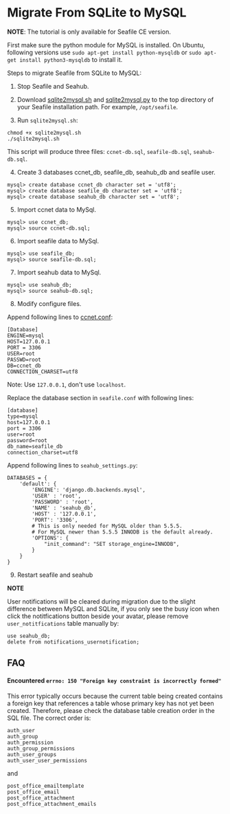# Migrate From SQLite to MySQL

**NOTE**: The tutorial is only available for Seafile CE version.

First make sure the python module for MySQL is installed. On Ubuntu, following versions use `sudo apt-get install python-mysqldb` or `sudo apt-get install python3-mysqldb` to install it.

Steps to migrate Seafile from SQLite to MySQL:

1. Stop Seafile and Seahub.

2. Download [sqlite2mysql.sh](https://raw.githubusercontent.com/haiwen/seahub/master/scripts/sqlite2mysql.sh) and [sqlite2mysql.py](https://raw.githubusercontent.com/haiwen/seahub/master/scripts/sqlite2mysql.py) to the top directory of your Seafile installation path. For example, `/opt/seafile`.

3. Run `sqlite2mysql.sh`:

```
chmod +x sqlite2mysql.sh
./sqlite2mysql.sh
```

This script will produce three files: `ccnet-db.sql`, `seafile-db.sql`, `seahub-db.sql`.

4. Create 3 databases ccnet_db, seafile_db, seahub_db and seafile user.

```
mysql> create database ccnet_db character set = 'utf8';
mysql> create database seafile_db character set = 'utf8';
mysql> create database seahub_db character set = 'utf8';
```

5. Import ccnet data to MySql.

```
mysql> use ccnet_db;
mysql> source ccnet-db.sql;
```

6. Import seafile data to MySql.

```
mysql> use seafile_db;
mysql> source seafile-db.sql;
```

7. Import seahub data to MySql.

```
mysql> use seahub_db;
mysql> source seahub-db.sql;
```

8. Modify configure files.

Append following lines to [ccnet.conf](../config/ccnet-conf.md):

```
[Database]
ENGINE=mysql
HOST=127.0.0.1
PORT = 3306
USER=root
PASSWD=root
DB=ccnet_db
CONNECTION_CHARSET=utf8
```
Note: Use `127.0.0.1`, don't use `localhost`.

Replace the database section in `seafile.conf` with following lines:

```
[database]
type=mysql
host=127.0.0.1
port = 3306
user=root
password=root
db_name=seafile_db
connection_charset=utf8
```

Append following lines to `seahub_settings.py`:

```
DATABASES = {
    'default': {
        'ENGINE': 'django.db.backends.mysql',
        'USER' : 'root',
        'PASSWORD' : 'root',
        'NAME' : 'seahub_db',
        'HOST' : '127.0.0.1',
        'PORT': '3306',
        # This is only needed for MySQL older than 5.5.5.
        # For MySQL newer than 5.5.5 INNODB is the default already.
        'OPTIONS': {
            "init_command": "SET storage_engine=INNODB",
        }
    }
}
```

9. Restart seafile and seahub

**NOTE**

User notifications will be cleared during migration due to the slight difference between MySQL and SQLite, if you only see the busy icon when click the notitfications button beside your avatar, please remove `user_notitfications` table manually by:

```
use seahub_db;
delete from notifications_usernotification;
```

## FAQ

#### Encountered `errno: 150 "Foreign key constraint is incorrectly formed"`

This error typically occurs because the current table being created contains a foreign key that references a table whose primary key has not yet been created. Therefore, please check the database table creation order in the SQL file. The correct order is:

```
auth_user
auth_group
auth_permission
auth_group_permissions
auth_user_groups
auth_user_user_permissions
```
and
```
post_office_emailtemplate
post_office_email
post_office_attachment
post_office_attachment_emails
```
